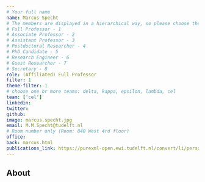 ```yaml
---
# Your full name
name: Marcus Specht
# The members are displayed in a hierarchical way, so please choose the role and filter from this list:
# Full Professor - 1
# Associate Professor - 2
# Assistant Professor - 3
# Postdoctoral Researcher - 4
# PhD Candidate - 5
# Research Engineer - 6
# Guest Researcher - 7
# Secretary - 8
role: (Affiliated) Full Professor
filter: 1
theme-filter: 1
# choose one or more teams: delta, kappa, epsilon, lambda, cel
team: ['cel']
linkedin:
twitter:
github:
image: marcus.specht.jpg
email: M.M.Specht@tudelft.nl
# Room number only (Room: 840 West 4rd floor)
office:
back: marcus.html
publications_link: https://purexml-open.ewi.tudelft.nl/convert/li/persons/a8816dec-9269-4a05-b727-59b277c41f8d
---
```


## About




